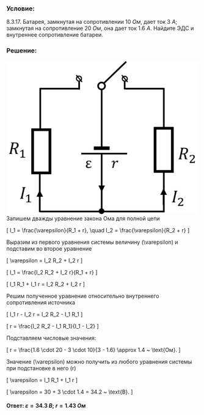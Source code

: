 ###  Условие: 

$8.3.17.$ Батарея, замкнутая на сопротивлении $10 ~Ом$, дает ток $3 ~А;$ замкнутая на сопротивление $20 ~Ом$, она дает ток $1.6 ~А$. Найдите ЭДС и внутреннее сопротивление батареи. 

###  Решение: 


![ЭДС источника|811x646, 45%](../../img/8.3.17/Picture1.svg)
Запишем дважды уравнение закона Ома для полной цепи

\[
I_1 = \frac{\varepsilon}{R_1 + r}, \quad I_2 = \frac{\varepsilon}{R_2 + r}
\]

Выразим из первого уравнения системы величину \(\varepsilon\) и подставим во второе уравнение

\[
\varepsilon = I_2 R_2 + I_2 r
\]

\[
I_1 = \frac{I_2 R_2 + I_2 r}{R_1 + r}
\]

\[
I_1 R_1 + I_1 r = I_2 R_2 + I_2 r
\]

Решим полученное уравнение относительно внутреннего сопротивления источника

\[
I_1 r - I_2 r = I_2 R_2 - I_1 R_1
\]

\[
r = \frac{I_2 R_2 - I_1 R_1}{I_1 - I_2}
\]

Подставляем числовые значения:

\[
r = \frac{1.6 \cdot 20 - 3 \cdot 10}{3 - 1.6} \approx 1.4 ~ \text{Ом}.
\]

Значение \(\varepsilon\) можно получить из любого уравнения системы при подстановке в него \(r\)

\[
\varepsilon = I_1 R_1 + I_1 r
\]

\[
\varepsilon = 30 + 3 \cdot 1.4 = 34.2 ~ \text{В}.
\]

####  Ответ: $\varepsilon = 34.3 ~В;$ $r = 1.43 ~Ом$ 